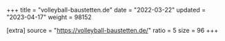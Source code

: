 +++
title = "volleyball-baustetten.de"
date = "2022-03-22"
updated = "2023-04-17"
weight = 98152

[extra]
source = "https://volleyball-baustetten.de/"
ratio = 5
size = 96
+++
